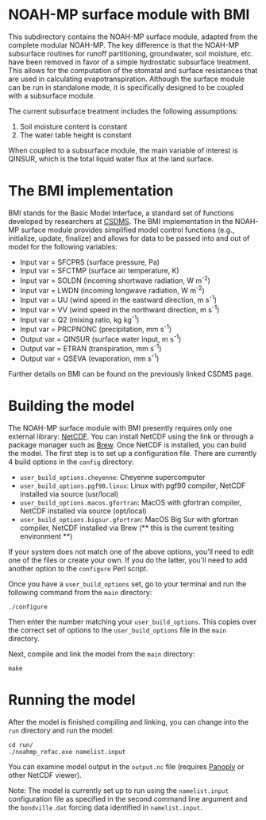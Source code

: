 # NOAH-MP surface module with BMI

This subdirectory contains the NOAH-MP surface module, adapted from the complete modular NOAH-MP. The key difference is that the NOAH-MP subsurface routines for runoff partitioning, groundwater, soil moisture, etc. have been removed in favor of a simple hydrostatic subsurface treatment. This allows for the computation of the stomatal and surface resistances that are used in calculating evapotranspiration. Although the surface module can be run in standalone mode, it is specifically designed to be coupled with a subsurface module. 

The current subsurface treatment includes the following assumptions:

1. Soil moisture content is constant
2. The water table height is constant

When coupled to a subsurface module, the main variable of interest is QINSUR, which is the total liquid water flux at the land surface. 

# The BMI implementation

BMI stands for the Basic Model Interface, a standard set of functions developed by researchers at [CSDMS](https://csdms.colorado.edu/wiki/BMI). The BMI implementation in the NOAH-MP surface module provides simplified model control functions (e.g., initialize, update, finalize) and allows for data to be passed into and out of model for the following variables:

- Input var = SFCPRS (surface pressure, Pa)
- Input var = SFCTMP (surface air temperature, K)
- Input var = SOLDN (incoming shortwave radiation, W m<sup>-2</sup>)
- Input var = LWDN (incoming longwave radiation, W m<sup>-2</sup>)
- Input var = UU (wind speed in the eastward direction, m s<sup>-1</sup>)
- Input var = VV (wind speed in the northward direction, m s<sup>-1</sup>)
- Input var = Q2 (mixing ratio, kg kg<sup>-1</sup>)
- Input var = PRCPNONC (precipitation, mm s<sup>-1</sup>)
- Output var = QINSUR (surface water input, m s<sup>-1</sup>)
- Output var = ETRAN (transpiration, mm s<sup>-1</sup>)
- Output var = QSEVA (evaporation, mm s<sup>-1</sup>)

Further details on BMI can be found on the previously linked CSDMS page.

# Building the model

The NOAH-MP surface module with BMI presently requires only one external library: [NetCDF](https://www.unidata.ucar.edu/software/netcdf/). You can install NetCDF using the link or through a package manager such as [Brew](https://brew.sh/). Once NetCDF is installed, you can build the model. The first step is to set up a configuration file. There are currently 4 build options in the `config` directory:

- `user_build_options.cheyenne`: Cheyenne supercomputer
- `user_build_options.pgf90.linux`: Linux with pgf90 compiler, NetCDF installed via source (usr/local)
- `user_build_options.macos.gfortran`: MacOS with gfortran compiler, NetCDF installed via source (opt/local)
- `user_build_options.bigsur.gfortran`: MacOS Big Sur with gfortran compiler, NetCDF installed via Brew (** this is the current tesiting environment **)

If your system does not match one of the above options, you'll need to edit one of the files or create your own. If you do the latter, you'll need to add another option to the `configure` Perl script.

Once you have a `user_build_options` set, go to your terminal and run the following command from the `main` directory:

`./configure` 

Then enter the number matching your `user_build_options`. This copies over the correct set of options to the `user_build_options` file in the `main` directory.

Next, compile and link the model from the `main` directory:

`make`

# Running the model

After the model is finished compiling and linking, you can change into the `run` directory and run the model:

```
cd run/
./noahmp_refac.exe namelist.input
```

You can examine model output in the `output.nc` file (requires [Panoply](https://www.giss.nasa.gov/tools/panoply/) or other NetCDF viewer).

Note: The model is currently set up to run using the `namelist.input` configuration file as specified in the second command line argument and the `bondville.dat` forcing data identified in `namelist.input`.
